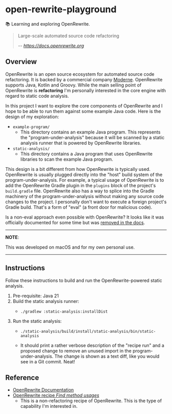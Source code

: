 # open-rewrite-playground

📚 Learning and exploring OpenRewrite.

> Large-scale automated source code refactoring
> 
> -- <cite>https://docs.openrewrite.org</cite>


## Overview

OpenRewrite is an open source ecosystem for automated source code refactoring. It is backed by a commercial company [Moderne](https://www.moderne.io/).
OpenRewrite supports Java, Kotlin and Groovy. While the main selling point of OpenRewrite is **refactoring** I'm personally
interested in the core engine with regard to static code analysis.

In this project I want to explore the core components of OpenRewrite and I hope to be able to run them against some
example Java code. Here is the design of my exploration:

* `example-program/`
  * This directory contains an example Java program. This represents the "program-under-analysis" because it will be
    scanned by a static analysis runner that is powered by OpenRewrite libraries.
* `static-analysis/`
  * This directory contains a Java program that uses OpenRewrite libraries to scan the example Java program.

This design is a bit different from how OpenRewrite is typically used. OpenRewrite is usually plugged directly into the
"host" build system of the program-under-analysis. For example, a typical usage of OpenRewrite is to add the OpenRewrite
Gradle plugin in the `plugins` block of the project's `build.gradle` file. OpenRewrite also has a way to splice into the
Gradle machinery of the program-under-analysis without making any source code changes to the project. I personally don't
want to execute a foreign project's Gradle build. That's a form of "eval" (a front door for malicious code).

Is a non-eval approach even possible with OpenRewrite? It looks like it was officially documented for some time but was
[removed in the docs](https://github.com/openrewrite/rewrite-docs/pull/245/files).

---
**NOTE**:

This was developed on macOS and for my own personal use.

---


## Instructions

Follow these instructions to build and run the OpenRewrite-powered static analysis.

1. Pre-requisite: Java 21
2. Build the static analysis runner:
   * ```shell
     ./gradlew :static-analysis:installDist
     ```
3. Run the static analysis:
   * ```shell
     ./static-analysis/build/install/static-analysis/bin/static-analysis
     ```
   * It should print a rather verbose description of the "recipe run" and a proposed change to remove an unused import
     in the program-under-analysis. The change is shown as a text diff, like you would see in a Git commit. Neat!


## Reference

* [OpenRewrite Documentation](https://docs.openrewrite.org)
* [OpenRewrite recipe *Find method usages*](https://docs.openrewrite.org/recipes/analysis/search/findmethods)
  * This is a non-refactoring recipe of OpenRewrite. This is the type of capability I'm interested in.
